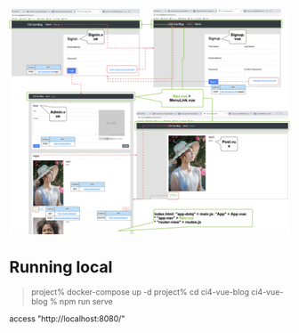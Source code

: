 ![demo](demo.png)

# Running local
 > project% docker-compose up -d
 > project% cd ci4-vue-blog
 > ci4-vue-blog % npm run serve

access "http://localhost:8080/"